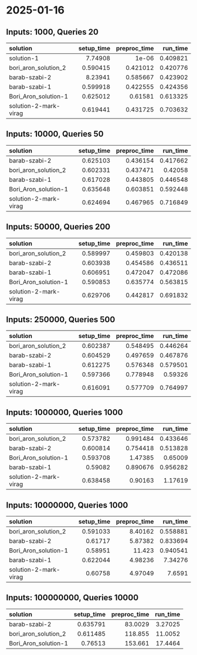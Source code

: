 # 2025-01-16

## Inputs: 1000, Queries 20

| solution              |   setup_time |   preproc_time |   run_time |
|:----------------------|-------------:|---------------:|-----------:|
| solution-1            |     7.74908  |       1e-06    |   0.409821 |
| bori_aron_solution_2  |     0.590415 |       0.421012 |   0.420776 |
| barab-szabi-2         |     8.23941  |       0.585667 |   0.423902 |
| barab-szabi-1         |     0.599918 |       0.422555 |   0.424356 |
| Bori_Aron_solution-1  |     0.625012 |       0.61581  |   0.613325 |
| solution-2-mark-virag |     0.619441 |       0.431725 |   0.703632 |

## Inputs: 10000, Queries 50

| solution              |   setup_time |   preproc_time |   run_time |
|:----------------------|-------------:|---------------:|-----------:|
| barab-szabi-2         |     0.625103 |       0.436154 |   0.417662 |
| bori_aron_solution_2  |     0.602331 |       0.437471 |   0.42058  |
| barab-szabi-1         |     0.617028 |       0.443805 |   0.446548 |
| Bori_Aron_solution-1  |     0.635648 |       0.603851 |   0.592448 |
| solution-2-mark-virag |     0.624694 |       0.467965 |   0.716849 |

## Inputs: 50000, Queries 200

| solution              |   setup_time |   preproc_time |   run_time |
|:----------------------|-------------:|---------------:|-----------:|
| bori_aron_solution_2  |     0.589997 |       0.459803 |   0.420138 |
| barab-szabi-2         |     0.603938 |       0.454586 |   0.436511 |
| barab-szabi-1         |     0.606951 |       0.472047 |   0.472086 |
| Bori_Aron_solution-1  |     0.590853 |       0.635774 |   0.563815 |
| solution-2-mark-virag |     0.629706 |       0.442817 |   0.691832 |

## Inputs: 250000, Queries 500

| solution              |   setup_time |   preproc_time |   run_time |
|:----------------------|-------------:|---------------:|-----------:|
| bori_aron_solution_2  |     0.602387 |       0.548495 |   0.446264 |
| barab-szabi-2         |     0.604529 |       0.497659 |   0.467876 |
| barab-szabi-1         |     0.612275 |       0.576348 |   0.579501 |
| Bori_Aron_solution-1  |     0.597366 |       0.778948 |   0.59326  |
| solution-2-mark-virag |     0.616091 |       0.577709 |   0.764997 |

## Inputs: 1000000, Queries 1000

| solution              |   setup_time |   preproc_time |   run_time |
|:----------------------|-------------:|---------------:|-----------:|
| bori_aron_solution_2  |     0.573782 |       0.991484 |   0.433646 |
| barab-szabi-2         |     0.600814 |       0.754418 |   0.513828 |
| Bori_Aron_solution-1  |     0.593708 |       1.47385  |   0.65009  |
| barab-szabi-1         |     0.59082  |       0.890676 |   0.956282 |
| solution-2-mark-virag |     0.638458 |       0.90163  |   1.17619  |

## Inputs: 10000000, Queries 1000

| solution              |   setup_time |   preproc_time |   run_time |
|:----------------------|-------------:|---------------:|-----------:|
| bori_aron_solution_2  |     0.591033 |        8.40162 |   0.558881 |
| barab-szabi-2         |     0.61717  |        5.87382 |   0.833694 |
| Bori_Aron_solution-1  |     0.58951  |       11.423   |   0.940541 |
| barab-szabi-1         |     0.622044 |        4.98236 |   7.34276  |
| solution-2-mark-virag |     0.60758  |        4.97049 |   7.6591   |

## Inputs: 100000000, Queries 10000

| solution             |   setup_time |   preproc_time |   run_time |
|:---------------------|-------------:|---------------:|-----------:|
| barab-szabi-2        |     0.635791 |        83.0029 |    3.27025 |
| bori_aron_solution_2 |     0.611485 |       118.855  |   11.0052  |
| Bori_Aron_solution-1 |     0.76513  |       153.661  |   17.4464  |
